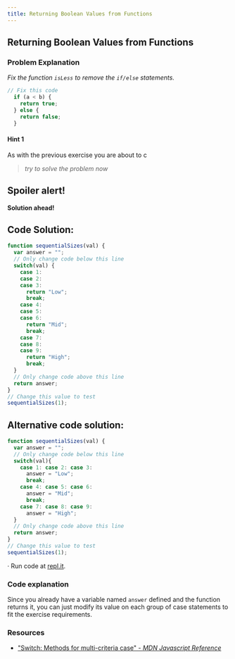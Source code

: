 ```yaml
---
title: Returning Boolean Values from Functions
---
```

## Returning Boolean Values from Functions

### Problem Explanation

_Fix the function `isLess` to remove the `if/else` statements._
```js
// Fix this code
  if (a < b) {
    return true;
  } else {
    return false;
  }
```

#### Hint 1
As with the previous exercise you are about to c
> _try to solve the problem now_

## Spoiler alert!

**Solution ahead!**

## Code Solution:
```javascript
function sequentialSizes(val) {
  var answer = "";
  // Only change code below this line
  switch(val) {
    case 1:
    case 2:
    case 3:
      return "Low";
      break;
    case 4:
    case 5:
    case 6:
      return "Mid";
      break;
    case 7:
    case 8:
    case 9:
      return "High";
      break;
  } 
  // Only change code above this line  
  return answer;  
}
// Change this value to test
sequentialSizes(1);
```

## Alternative code solution:

```javascript
function sequentialSizes(val) {
  var answer = "";
  // Only change code below this line
  switch(val){
    case 1: case 2: case 3:
      answer = "Low";
      break;
    case 4: case 5: case 6:
      answer = "Mid";
      break;
    case 7: case 8: case 9:
      answer = "High";
  }
  // Only change code above this line  
  return answer;  
}
// Change this value to test
sequentialSizes(1);
```
·  Run code at [repl.it](https://repl.it/@AdrianSkar/Basic-JS-Multiple-opts-in-switch).

### Code explanation
Since you already have a variable named `answer` defined and the function returns it, you can just modify its value on each group of case statements to fit the exercise requirements. 

### Resources
- ["Switch: Methods for multi-criteria case" - *MDN Javascript Reference*](https://developer.mozilla.org/en-US/docs/Web/JavaScript/Reference/Statements/switch)
<!--stackedit_data:
eyJoaXN0b3J5IjpbLTIwNzE1MzQxMzgsMTgzNzU1MjI5MywtMT
E1MDEzMzI2NywxNTEzODQ2MjA0LC0yMTQ2NzY0NDQ3LC0yNDA2
MDcwNTUsMjEzNTYwMTYyNCw4MTUyMzY5NTgsODIwODE1Mjg3LC
0xMTU2NDMyNjI2LC01OTg5MjU0MDYsLTk5MjM0NjI5NywtMTM2
NTAwNzc1NSwzNTUxNDMwNDcsLTEyNTM4ODIzNzgsLTE0NDQwOD
QyNDQsLTEwOTIwMTY2MzUsMjkxNDcwMTgsLTE5MzU0MTYyMzAs
LTE3MDM0OTE0NjVdfQ==
-->